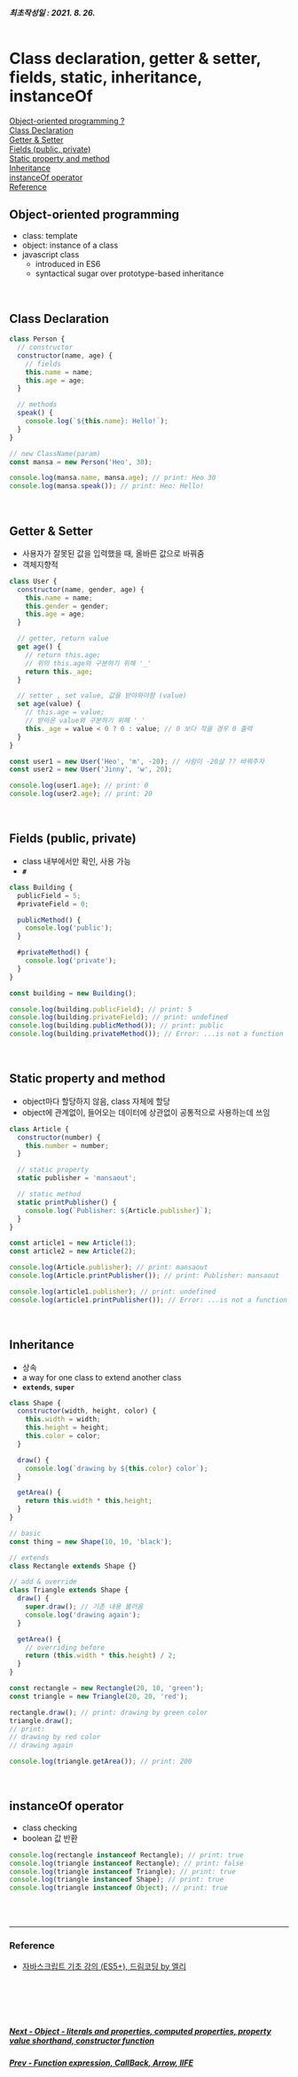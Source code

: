 ##### 최초작성일 : 2021. 8. 26.<br><br>

# Class declaration, getter & setter, fields, static, inheritance, instanceOf

[Object-oriented programming ?](#object-oriented-programming)  
[Class Declaration](#class-declaration)  
[Getter & Setter](#getter--setter)  
[Fields (public, private)](#fields-public-private)  
[Static property and method](#static-property-and-method)  
[Inheritance](#inheritance)  
[instanceOf operator](#instanceof-operator)  
[Reference](#reference)

## Object-oriented programming

- class: template
- object: instance of a class
- javascript class
  - introduced in ES6
  - syntactical sugar over prototype-based inheritance

<br>

## Class Declaration

```js
class Person {
  // constructor
  constructor(name, age) {
    // fields
    this.name = name;
    this.age = age;
  }

  // methods
  speak() {
    console.log(`${this.name}: Hello!`);
  }
}

// new ClassName(param)
const mansa = new Person('Heo', 30);

console.log(mansa.name, mansa.age); // print: Heo 30
console.log(mansa.speak()); // print: Heo: Hello!
```

<br>

## Getter & Setter

- 사용자가 잘못된 값을 입력했을 때, 올바른 값으로 바꿔줌
- 객체지향적

```js
class User {
  constructor(name, gender, age) {
    this.name = name;
    this.gender = gender;
    this.age = age;
  }

  // getter, return value
  get age() {
    // return this.age;
    // 위의 this.age와 구분하기 위해 '_'
    return this._age;
  }

  // setter , set value, 값을 받아와야함 (value)
  set age(value) {
    // this.age = value;
    // 받아온 value와 구분하기 위해 '_'
    this._age = value < 0 ? 0 : value; // 0 보다 작을 경우 0 출력
  }
}

const user1 = new User('Heo', 'm', -20); // 사람이 -20살 ?? 바꿔주자
const user2 = new User('Jinny', 'w', 20);

console.log(user1.age); // print: 0
console.log(user2.age); // print: 20
```

<br>

## Fields (public, private)

- class 내부에서만 확인, 사용 가능
- **`#`**

```js
class Building {
  publicField = 5;
  #privateField = 0;

  publicMethod() {
    console.log('public');
  }

  #privateMethod() {
    console.log('private');
  }
}

const building = new Building();

console.log(building.publicField); // print: 5
console.log(building.privateField); // print: undefined
console.log(building.publicMethod()); // print: public
console.log(building.privateMethod()); // Error: ...is not a function
```

<br>

## Static property and method

- object마다 할당하지 않음, class 자체에 할당
- object에 관계없이, 들어오는 데이터에 상관없이 공통적으로 사용하는데 쓰임

```js
class Article {
  constructor(number) {
    this.number = number;
  }

  // static property
  static publisher = 'mansaout';

  // static method
  static printPublisher() {
    console.log(`Publisher: ${Article.publisher}`);
  }
}

const article1 = new Article(1);
const article2 = new Article(2);

console.log(Article.publisher); // print: mansaout
console.log(Article.printPublisher()); // print: Publisher: mansaout

console.log(article1.publisher); // print: undefined
console.log(article1.printPublisher()); // Error: ...is not a function
```

<br>

## Inheritance

- 상속
- a way for one class to extend another class
- **`extends`**, **`super`**

```js
class Shape {
  constructor(width, height, color) {
    this.width = width;
    this.height = height;
    this.color = color;
  }

  draw() {
    console.log(`drawing by ${this.color} color`);
  }

  getArea() {
    return this.width * this.height;
  }
}

// basic
const thing = new Shape(10, 10, 'black');

// extends
class Rectangle extends Shape {}

// add & override
class Triangle extends Shape {
  draw() {
    super.draw(); // 기존 내용 불러옴
    console.log('drawing again');
  }

  getArea() {
    // overriding before
    return (this.width * this.height) / 2;
  }
}

const rectangle = new Rectangle(20, 10, 'green');
const triangle = new Triangle(20, 20, 'red');

rectangle.draw(); // print: drawing by green color
triangle.draw();
// print:
// drawing by red color
// drawing again

console.log(triangle.getArea()); // print: 200
```

<br>

## instanceOf operator

- class checking
- boolean 값 반환

```js
console.log(rectangle instanceof Rectangle); // print: true
console.log(triangle instanceof Rectangle); // print: false
console.log(triangle instanceof Triangle); // print: true
console.log(triangle instanceof Shape); // print: true
console.log(triangle instanceof Object); // print: true
```

<br><br>

---

### **Reference**

- [자바스크립트 기초 강의 (ES5+), 드림코딩 by 엘리](https://www.youtube.com/playlist?list=PLv2d7VI9OotTVOL4QmPfvJWPJvkmv6h-2)

## <br><br>

##### [Next - Object - literals and properties, computed properties, property value shorthand, constructor function](/Javascript/basic_09_object_1.md)

##### [Prev - Function expression, CallBack, Arrow, IIFE](/Javascript/basic_07_first_class_function.md)
